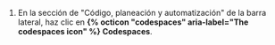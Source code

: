 1. En la sección de "Código, planeación y automatización" de la barra lateral, haz clic en **{% octicon "codespaces" aria-label="The codespaces icon" %} Codespaces**.
